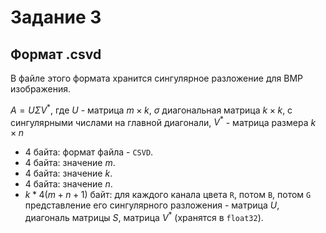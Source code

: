 # Задание 3

## Формат .csvd

В файле этого формата хранится сингулярное разложение для BMP изображения.

$A = U \Sigma V^*$, где $U$ - матрица $m \times k$, $\sigma$ диагональная матрица $k \times k$, с сингулярными числами
на главной диагонали, $V^*$ - матрица размера $k \times n$

- 4 байта: формат файла - `СSVD`.
- 4 байта: значение $m$.
- 4 байта: значение $k$.
- 4 байта: значение $n$.
- $k*4(m+n+1)$ байт: для каждого канала цвета `R`, потом `B`, потом `G` представление его сингулярного
  разложения - матрица $`U`$, диагональ матрицы $`S`$, матрица $`V^*`$ (хранятся в `float32`).
